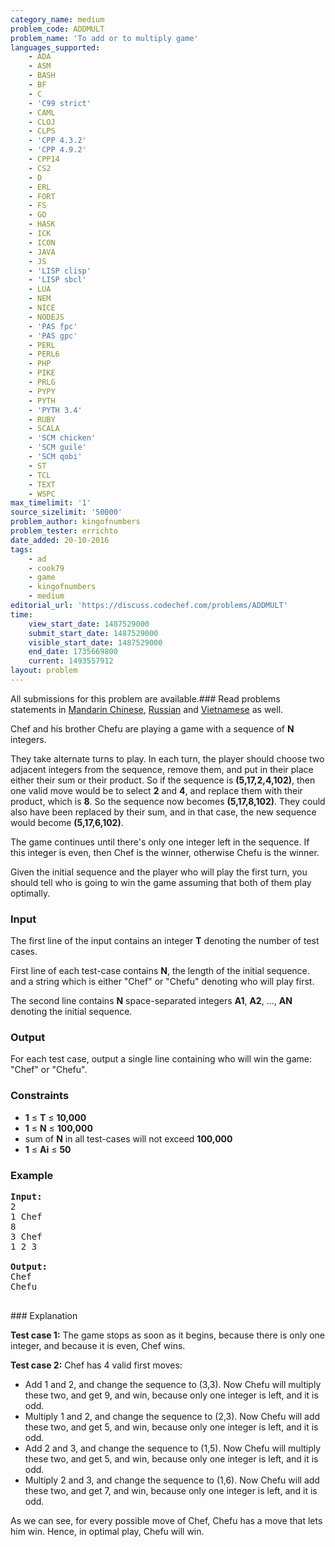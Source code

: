 ```yaml
---
category_name: medium
problem_code: ADDMULT
problem_name: 'To add or to multiply game'
languages_supported:
    - ADA
    - ASM
    - BASH
    - BF
    - C
    - 'C99 strict'
    - CAML
    - CLOJ
    - CLPS
    - 'CPP 4.3.2'
    - 'CPP 4.9.2'
    - CPP14
    - CS2
    - D
    - ERL
    - FORT
    - FS
    - GO
    - HASK
    - ICK
    - ICON
    - JAVA
    - JS
    - 'LISP clisp'
    - 'LISP sbcl'
    - LUA
    - NEM
    - NICE
    - NODEJS
    - 'PAS fpc'
    - 'PAS gpc'
    - PERL
    - PERL6
    - PHP
    - PIKE
    - PRLG
    - PYPY
    - PYTH
    - 'PYTH 3.4'
    - RUBY
    - SCALA
    - 'SCM chicken'
    - 'SCM guile'
    - 'SCM qobi'
    - ST
    - TCL
    - TEXT
    - WSPC
max_timelimit: '1'
source_sizelimit: '50000'
problem_author: kingofnumbers
problem_tester: errichto
date_added: 20-10-2016
tags:
    - ad
    - cook79
    - game
    - kingofnumbers
    - medium
editorial_url: 'https://discuss.codechef.com/problems/ADDMULT'
time:
    view_start_date: 1487529000
    submit_start_date: 1487529000
    visible_start_date: 1487529000
    end_date: 1735669800
    current: 1493557912
layout: problem
---
```

All submissions for this problem are available.###  Read problems statements in [Mandarin Chinese](http://www.codechef.com/download/translated/COOK79/mandarin/ADDMULT.pdf), [Russian](http://www.codechef.com/download/translated/COOK79/russian/ADDMULT.pdf) and [Vietnamese](http://www.codechef.com/download/translated/COOK79/vietnamese/ADDMULT.pdf) as well.

Chef and his brother Chefu are playing a game with a sequence of **N** integers.

They take alternate turns to play. In each turn, the player should choose two adjacent integers from the sequence, remove them, and put in their place either their sum or their product. So if the sequence is **(5,17,2,4,102)**, then one valid move would be to select **2** and **4**, and replace them with their product, which is **8**. So the sequence now becomes **(5,17,8,102)**. They could also have been replaced by their sum, and in that case, the new sequence would become **(5,17,6,102)**.

The game continues until there's only one integer left in the sequence. If this integer is even, then Chef is the winner, otherwise Chefu is the winner.

Given the initial sequence and the player who will play the first turn, you should tell who is going to win the game assuming that both of them play optimally.

### Input

The first line of the input contains an integer **T** denoting the number of test cases.

First line of each test-case contains **N**, the length of the initial sequence. and a string which is either "Chef" or "Chefu" denoting who will play first.

The second line contains **N** space-separated integers **A1**, **A2**, ..., **AN** denoting the initial sequence.

### Output

For each test case, output a single line containing who will win the game: "Chef" or "Chefu".

### Constraints

- **1** ≤ **T** ≤ **10,000**
- **1** ≤ **N** ≤ **100,000**
- sum of **N** in all test-cases will not exceed **100,000**
- **1** ≤ **Ai**  ≤ **50**

### Example

<pre><b>Input:</b>
2
1 Chef
8
3 Chef
1 2 3

<b>Output:</b>
Chef
Chefu

</pre>### Explanation
**Test case 1:** The game stops as soon as it begins, because there is only one integer, and because it is even, Chef wins.

**Test case 2:** Chef has 4 valid first moves:

- Add 1 and 2, and change the sequence to (3,3). Now Chefu will multiply these two, and get 9, and win, because only one integer is left, and it is odd.
- Multiply 1 and 2, and change the sequence to (2,3). Now Chefu will add these two, and get 5, and win, because only one integer is left, and it is odd.
- Add 2 and 3, and change the sequence to (1,5). Now Chefu will multiply these two, and get 5, and win, because only one integer is left, and it is odd.
- Multiply 2 and 3, and change the sequence to (1,6). Now Chefu will add these two, and get 7, and win, because only one integer is left, and it is odd.

As we can see, for every possible move of Chef, Chefu has a move that lets him win. Hence, in optimal play, Chefu will win.
